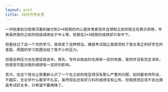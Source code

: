 ```yaml
---
layout: post
title: 10月月考反思
---
```

 
    一开始拿到分班情况看到被分到2+4班我的内心是非常紧张并且想和之前的班主任表示拒绝，毕竟虽然我的之前的班级成绩处于中上等，但是在2+4班我的成绩却只有中下。  
     
    但是经过了这一个月的学习，我改变了这种想法。摸底考试就让我感受到了我与真正的好学生的差距，周围的学习氛围也给了我不小的压力。  
     
    但是这种压力也在督促我进步。首先，写作业拖沓的毛病有一定的改善，虽然并没有完全消失，但感觉可能对我的成绩有一定好的影响。  
    
    其次，在这个班也让我重新认识了一个在之前的班显得没有那么严重的问题，如同葛老师所说，不踏实，无论学什么都学不扎实，虽然现在还有好几科的成绩没有公布，但我感觉应该不会比摸底考试好太多，只希望不要再降了。
